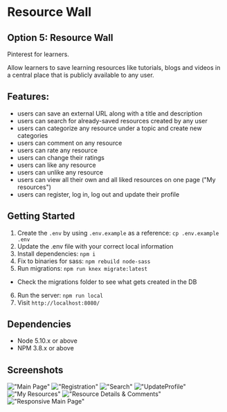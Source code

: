 # Resource Wall

## Option 5: Resource Wall
Pinterest for learners.

Allow learners to save learning resources like tutorials, blogs and videos in a central place that is publicly available to any user.

## Features:
* users can save an external URL along with a title and description
* users can search for already-saved resources created by any user
* users can categorize any resource under a topic and create new categories
* users can comment on any resource
* users can rate any resource
* users can change their ratings
* users can like any resource
* users can unlike any resource
* users can view all their own and all liked resources on one page ("My resources")
* users can register, log in, log out and update their profile

## Getting Started

1. Create the `.env` by using `.env.example` as a reference: `cp .env.example .env`
2. Update the .env file with your correct local information
3. Install dependencies: `npm i`
4. Fix to binaries for sass: `npm rebuild node-sass`
5. Run migrations: `npm run knex migrate:latest`
  - Check the migrations folder to see what gets created in the DB
6. Run the server: `npm run local`
7. Visit `http://localhost:8080/`

## Dependencies

- Node 5.10.x or above
- NPM 3.8.x or above

## Screenshots
!["Main Page"](https://github.com/SeanSFitz/ResourceWall/blob/master/screenshots/MainPage.png)
!["Registration"](https://github.com/SeanSFitz/ResourceWall/blob/master/screenshots/Registration.png)
!["Search"](https://github.com/SeanSFitz/ResourceWall/blob/master/screenshots/Search.png)
!["UpdateProfile"](https://github.com/SeanSFitz/ResourceWall/blob/master/screenshots/UpdateProfile.png)
!["My Resources"](https://github.com/SeanSFitz/ResourceWall/blob/master/screenshots/MyResources.png)
!["Resource Details & Comments"](https://github.com/SeanSFitz/ResourceWall/blob/master/screenshots/ResourceDetails%2BComments.png)
!["Responsive Main Page"](https://github.com/SeanSFitz/ResourceWall/blob/master/screenshots/ResponsiveDesign.png)
